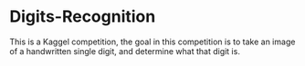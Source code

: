 # Digits-Recognition
This is a Kaggel competition, the goal in this competition is to take an image of a handwritten single digit, and determine what that digit is. 
